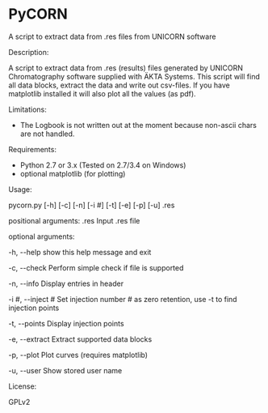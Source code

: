 PyCORN
======

A script to extract data from .res files from UNICORN software

Description: 

A script to extract data from .res (results) files generated by UNICORN Chromatography software supplied with ÄKTA Systems. This script will find all data blocks, extract the data and write out csv-files. If you have matplotlib installed it will also plot all the values (as pdf).

Limitations:
- The Logbook is not written out at the moment because non-ascii chars are not handled.

Requirements:
- Python 2.7 or 3.x (Tested on 2.7/3.4 on Windows)
- optional matplotlib (for plotting)

Usage:

pycorn.py [-h] [-c] [-n] [-i #] [-t] [-e] [-p] [-u] <file>.res

positional arguments:
  <file>.res        Input .res file

optional arguments:

-h, --help        show this help message and exit

-c, --check       Perform simple check if file is supported

-n, --info        Display entries in header

-i #, --inject #  Set injection number # as zero retention, use -t to find injection points

-t, --points      Display injection points

-e, --extract     Extract supported data blocks

-p, --plot        Plot curves (requires matplotlib)

-u, --user        Show stored user name

License:

GPLv2
